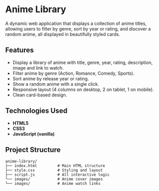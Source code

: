 # Anime Library

A dynamic web application that displays a collection of anime titles, allowing users to filter by genre, sort by year or rating, and discover a random anime, all displayed in beautifully styled cards.

## Features

- Display a library of anime with title, genre, year, rating, description, image and link to watch.
- Filter anime by genre (Action, Romance, Comedy, Sports).
- Sort anime by release year or rating.
- Show a random anime with a single click.
- Responsive layout (4 columns on desktop, 2 on tablet, 1 on mobile).
- Clean card-based design.

## Technologies Used

- **HTML5**
- **CSS3**
- **JavaScript (vanilla)**

  

## Project Structure

```plaintext
anime-library/
├── index.html         # Main HTML structure
├── style.css          # Styling and layout
├── script.js          # All interactive logic
└── images/            # Anime cover images
└── images/            # Anime watch links
